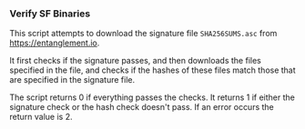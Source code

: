 ### Verify SF Binaries ###
This script attempts to download the signature file `SHA256SUMS.asc` from https://entanglement.io.

It first checks if the signature passes, and then downloads the files specified in the file, and checks if the hashes of these files match those that are specified in the signature file.

The script returns 0 if everything passes the checks. It returns 1 if either the signature check or the hash check doesn't pass. If an error occurs the return value is 2.